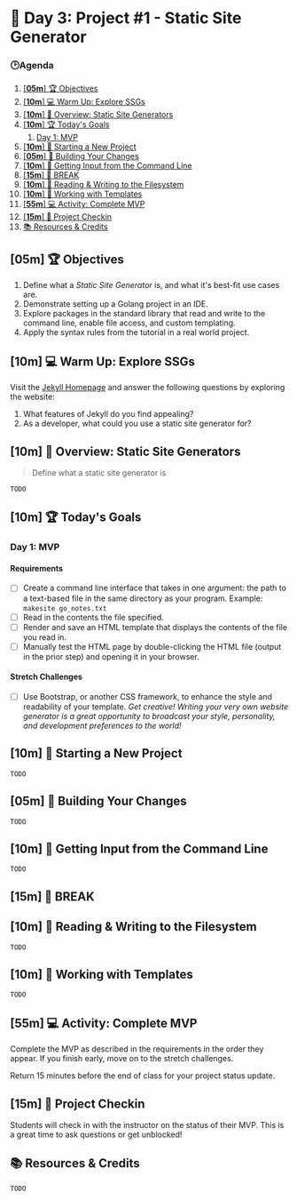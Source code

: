 # 📜 Day 3: Project #1 - Static Site Generator

### 🕑Agenda

1. [[**05m**] 🏆 Objectives](#05m--objectives)
2. [[**10m**] 💻 Warm Up: Explore SSGs](#10m--warm-up-explore-ssgs)
3. [[**10m**] 📖 Overview: Static Site Generators](#10m--overview-static-site-generators)
4. [[**10m**] 🏆 Today's Goals](#10m--todays-goals)
   1. [Day 1: MVP](#day-1-mvp)
5. [[**10m**] 📖 Starting a New Project](#10m--starting-a-new-project)
6. [[**05m**] 📖 Building Your Changes](#05m--building-your-changes)
7. [[**10m**] 📖 Getting Input from the Command Line](#10m--getting-input-from-the-command-line)
8. [[**15m**] 🌴 BREAK](#15m--break)
9. [[**10m**] 📖 Reading & Writing to the Filesystem](#10m--reading--writing-to-the-filesystem)
10. [[**10m**] 📖 Working with Templates](#10m--working-with-templates)
11. [[**55m**] 💻 Activity: Complete MVP](#55m--activity-complete-mvp)
12. [[**15m**] 📖 Project Checkin](#15m--project-checkin)
13. [📚 Resources & Credits](#-resources--credits)

## [**05m**] 🏆 Objectives

1. Define what a _Static Site Generator_ is, and what it's best-fit use cases are.
1. Demonstrate setting up a Golang project in an IDE.
1. Explore packages in the standard library that read and write to the command line, enable file access, and custom templating.
1. Apply the syntax rules from the tutorial in a real world project.


## [**10m**] 💻 Warm Up: Explore SSGs

Visit the [Jekyll Homepage]() and answer the following questions by exploring the website:

1. What features of Jekyll do you find appealing?
2. As a developer, what could you use a static site generator for?

## [**10m**] 📖 Overview: Static Site Generators

> Define what a static site generator is

`TODO`

## [**10m**] 🏆 Today's Goals

### Day 1: MVP

#### Requirements

- [ ] Create a command line interface that takes in one argument: the path to a text-based file in the same directory as your program. Example: `makesite go_notes.txt`
- [ ] Read in the contents the file specified.
- [ ] Render and save an HTML template that displays the contents of the file you read in.
- [ ] Manually test the HTML page by double-clicking the HTML file (output in the prior step) and opening it in your browser.

#### Stretch Challenges

- [ ] Use Bootstrap, or another CSS framework, to enhance the style and readability of your template. _Get creative! Writing your very own website generator is a great opportunity to broadcast your style, personality, and development preferences to the world!_

## [**10m**] 📖 Starting a New Project

`TODO`

## [**05m**] 📖 Building Your Changes

`TODO`

## [**10m**] 📖 Getting Input from the Command Line

`TODO`


## [**15m**] 🌴 BREAK

## [**10m**] 📖 Reading & Writing to the Filesystem

`TODO`

## [**10m**] 📖 Working with Templates

`TODO`

## [**55m**] 💻 Activity: Complete MVP

Complete the MVP as described in the requirements in the order they appear. If you finish early, move on to the stretch challenges.

Return 15 minutes before the end of class for your project status update.

## [**15m**] 📖 Project Checkin

Students will check in with the instructor on the status of their MVP. This is a great time to ask questions or get unblocked!

## 📚 Resources & Credits

`TODO`
